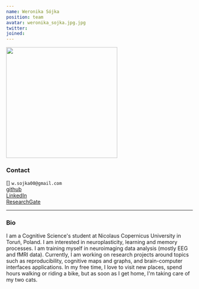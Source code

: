 ```yaml
---
name: Weronika Sójka
position: team
avatar: weronika_sojka.jpg.jpg
twitter: 
joined:
---
```


<img width="300" src="{{site.baseurl}}/images/people/{{page.avatar}}" data-action="zoom">

### Contact

[<i class="fa fa-envelope-o"></i>]  `w.sojka00@gmail.com`<br>
[<i class="fa fa-github"></i> github](https://github.com/wsojka00) <br>
[<i class="fa fa-linkedin"></i> LinkedIn](https://www.linkedin.com/in/wsojka00/) <br>
<i class="fa fa-home"></i><a href="https://www.researchgate.net/profile/Weronika-Sojka"> ResearchGate</a><br>

<hr>

### Bio

I am a Cognitive Science's student at Nicolaus Copernicus University in Toruń, Poland. I am interested in neuroplasticity, learning and memory processes. I am training myself in neuroimaging data analysis (mostly EEG and fMRI data). Currently, I am working on research projects around topics such as reproducibility, cognitive maps and graphs, and brain-computer interfaces applications. In my free time, I love to visit new places, spend hours walking or riding a bike, but as soon as I get home, I'm taking care of my two cats. 
